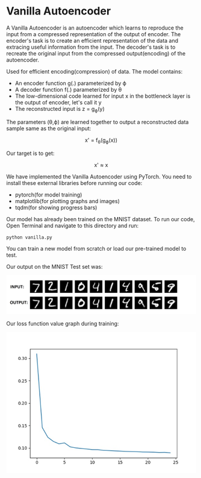 # Vanilla Autoencoder

A Vanilla Autoencoder is an autoencoder which learns to reproduce the input from a compressed representation of the output of encoder. The encoder's task is to create an efficient representation of the data and extracing useful information from the input. The decoder's task is to recreate the original input from the compressed output(encoding) of the autoencoder.

Used for efficient encoding(compression) of data.
The model contains:
* An encoder function g(.) parameterized by ϕ
* A decoder function f(.) parameterized by θ
* The low-dimensional code learned for input x in the bottleneck layer is the output of encoder, let's call it y 
* The reconstructed input is z = g<sub>ϕ</sub>(y)

The parameters (θ,ϕ) are learned together to output a reconstructed data sample same as the original input:
<div align='center'> x' = f<sub>θ</sub>(g<sub>ϕ</sub>(x)) </div>

Our target is to get:
<div align='center'> x' ≈ x </div>

We have implemented the Vanilla Autoencoder using PyTorch. You need to install these external libraries before running our code: 
* pytorch(for model training)
* matplotlib(for plotting graphs and images)
* tqdm(for showing progress bars)

Our model has already been trained on the MNIST dataset. To run our code, Open Terminal and navigate to this directory and run:
```
python vanilla.py
```
You can train a new model from scratch or load our pre-trained model to test.

Our output on the MNIST Test set was:

![Output Image](output1.jpg)

Our loss function value graph during training:

![Graph Image](lossgraph.jpg)
